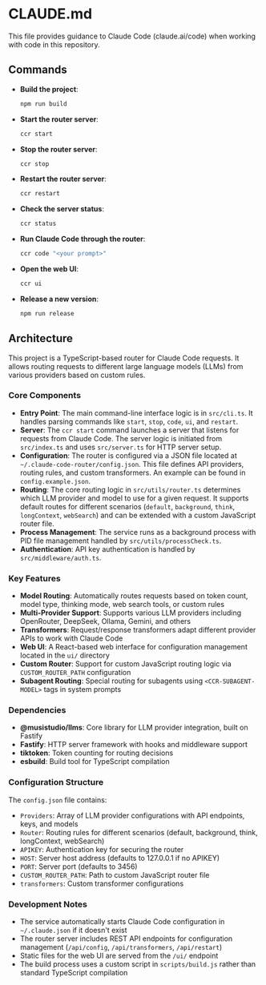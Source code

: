 # CLAUDE.md

This file provides guidance to Claude Code (claude.ai/code) when working with code in this repository.

## Commands

-   **Build the project**:
    ```bash
    npm run build
    ```
-   **Start the router server**:
    ```bash
    ccr start
    ```
-   **Stop the router server**:
    ```bash
    ccr stop
    ```
-   **Restart the router server**:
    ```bash
    ccr restart
    ```
-   **Check the server status**:
    ```bash
    ccr status
    ```
-   **Run Claude Code through the router**:
    ```bash
    ccr code "<your prompt>"
    ```
-   **Open the web UI**:
    ```bash
    ccr ui
    ```
-   **Release a new version**:
    ```bash
    npm run release
    ```

## Architecture

This project is a TypeScript-based router for Claude Code requests. It allows routing requests to different large language models (LLMs) from various providers based on custom rules.

### Core Components

-   **Entry Point**: The main command-line interface logic is in `src/cli.ts`. It handles parsing commands like `start`, `stop`, `code`, `ui`, and `restart`.
-   **Server**: The `ccr start` command launches a server that listens for requests from Claude Code. The server logic is initiated from `src/index.ts` and uses `src/server.ts` for HTTP server setup.
-   **Configuration**: The router is configured via a JSON file located at `~/.claude-code-router/config.json`. This file defines API providers, routing rules, and custom transformers. An example can be found in `config.example.json`.
-   **Routing**: The core routing logic in `src/utils/router.ts` determines which LLM provider and model to use for a given request. It supports default routes for different scenarios (`default`, `background`, `think`, `longContext`, `webSearch`) and can be extended with a custom JavaScript router file.
-   **Process Management**: The service runs as a background process with PID file management handled by `src/utils/processCheck.ts`.
-   **Authentication**: API key authentication is handled by `src/middleware/auth.ts`.

### Key Features

-   **Model Routing**: Automatically routes requests based on token count, model type, thinking mode, web search tools, or custom rules
-   **Multi-Provider Support**: Supports various LLM providers including OpenRouter, DeepSeek, Ollama, Gemini, and others
-   **Transformers**: Request/response transformers adapt different provider APIs to work with Claude Code
-   **Web UI**: A React-based web interface for configuration management located in the `ui/` directory
-   **Custom Router**: Support for custom JavaScript routing logic via `CUSTOM_ROUTER_PATH` configuration
-   **Subagent Routing**: Special routing for subagents using `<CCR-SUBAGENT-MODEL>` tags in system prompts

### Dependencies

-   **@musistudio/llms**: Core library for LLM provider integration, built on Fastify
-   **Fastify**: HTTP server framework with hooks and middleware support
-   **tiktoken**: Token counting for routing decisions
-   **esbuild**: Build tool for TypeScript compilation

### Configuration Structure

The `config.json` file contains:
- `Providers`: Array of LLM provider configurations with API endpoints, keys, and models
- `Router`: Routing rules for different scenarios (default, background, think, longContext, webSearch)
- `APIKEY`: Authentication key for securing the router
- `HOST`: Server host address (defaults to 127.0.0.1 if no APIKEY)
- `PORT`: Server port (defaults to 3456)
- `CUSTOM_ROUTER_PATH`: Path to custom JavaScript router file
- `transformers`: Custom transformer configurations

### Development Notes

- The service automatically starts Claude Code configuration in `~/.claude.json` if it doesn't exist
- The router server includes REST API endpoints for configuration management (`/api/config`, `/api/transformers`, `/api/restart`)
- Static files for the web UI are served from the `/ui/` endpoint
- The build process uses a custom script in `scripts/build.js` rather than standard TypeScript compilation